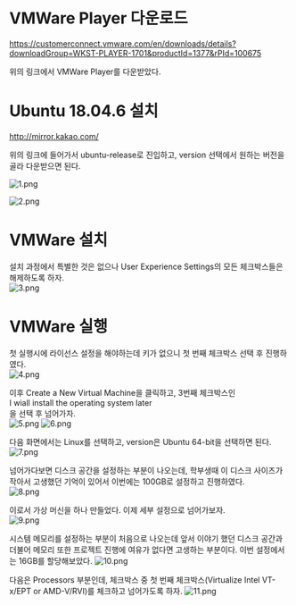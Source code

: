 # VMWare Player 다운로드

https://customerconnect.vmware.com/en/downloads/details?downloadGroup=WKST-PLAYER-1701&productId=1377&rPId=100675

위의 링크에서 VMWare Player를 다운받았다.

# Ubuntu 18.04.6 설치
http://mirror.kakao.com/

위의 링크에 들어가서 ubuntu-release로 진입하고, version 선택에서 원하는 버전을 골라 다운받으면 된다.

![1.png](../../../images/Autonomous_Driving/1.png)

![2.png](../../../images/Autonomous_Driving/2.png)

# VMWare 설치
설치 과정에서 특별한 것은 없으나 User Experience Settings의 모든 체크박스들은 해제하도록 하자.<br>
![3.png](../../../images/Autonomous_Driving/3.png)

# VMWare 실행
첫 실행시에 라이선스 설정을 해야하는데 키가 없으니 첫 번째 체크박스 선택 후 진행하였다.<br>
![4.png](../../../images/Autonomous_Driving/4.png)

이후 Create a New Virtual Machine을 클릭하고, 3번째 체크박스인 <br>I wiall install the operating system later<br>
을 선택 후 넘어가자.<br>
![5.png](../../../images/Autonomous_Driving/5.png)
![6.png](../../../images/Autonomous_Driving/6.png)

다음 화면에서는 Linux를 선택하고, version은 Ubuntu 64-bit을 선택하면 된다.<br>
![7.png](../../../images/Autonomous_Driving/7.png)

넘어가다보면 디스크 공간을 설정하는 부분이 나오는데, 학부생때 이 디스크 사이즈가 작아서 고생했던 기억이 있어서 이번에는 100GB로 설정하고 진행하였다.<br>
![8.png](../../../images/Autonomous_Driving/8.png)

이로서 가상 머신을 하나 만들었다. 이제 세부 설정으로 넘어가보자.<br>
![9.png](../../../images/Autonomous_Driving/9.png)

시스템 메모리를 설정하는 부분이 처음으로 나오는데 앞서 이야기 했던 디스크 공간과 더불어 메모리 또한 프로젝트 진행에 여유가 없다면 고생하는 부분이다. 이번 설정에서는 16GB를 할당해보았다.
![10.png](../../../images/Autonomous_Driving/10.png)

다음은 Processors 부분인데, 체크박스 중 첫 번째 체크박스(Virtualize Intel VT-x/EPT or AMD-V/RVI)를 체크하고 넘어가도록 하자.
![11.png](../../../images/Autonomous_Driving/11.png)
